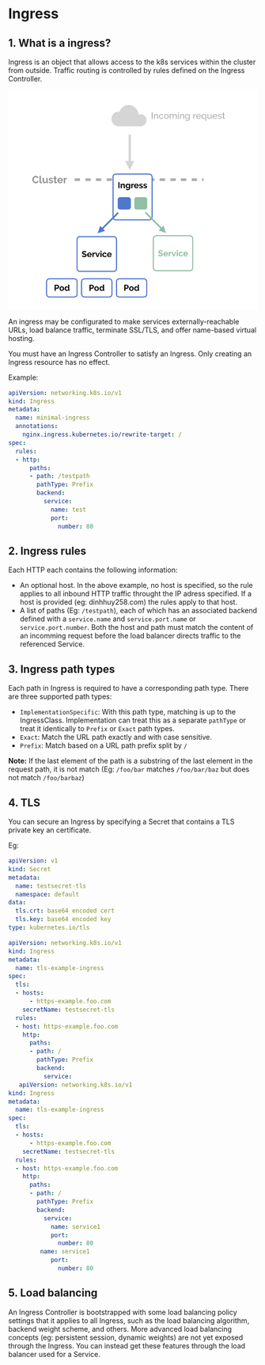 # Ingress

## 1. What is a ingress?

Ingress is an object that allows access to the k8s services within the cluster from outside. Traffic routing is controlled by rules defined on the Ingress Controller.

![](../../assets/images/kubernetes/ingress.png)

An ingress may be configurated to make services externally-reachable URLs, load balance traffic, terminate SSL/TLS, and offer name-based virtual hosting.

You must have an Ingress Controller to satisfy an Ingress. Only creating an Ingress resource has no effect.

Example:

```yaml
apiVersion: networking.k8s.io/v1
kind: Ingress
metadata:
  name: minimal-ingress
  annotations:
    nginx.ingress.kubernetes.io/rewrite-target: /
spec:
  rules:
  - http:
      paths:
      - path: /testpath
        pathType: Prefix
        backend:
          service:
            name: test
            port:
              number: 80
```

## 2. Ingress rules

Each HTTP each contains the following information:

- An optional host. In the above example, no host is specified, so the rule applies to all inbound HTTP traffic throught the IP adress specified. If a host is provided (eg: dinhhuy258.com) the rules apply to that host.
- A list of paths (Eg: `/testpath`), each of which has an associated backend defined with a `service.name` and `service.port.name` or `service.port.number`. Both the host and path must match the content of an incomming request before the load balancer directs traffic to the referenced Service.

## 3. Ingress path types

Each path in Ingress is required to have a corresponding path type. There are three supported path types:

- `ImplementationSpecific`: With this path type, matching is up to the IngressClass. Implementation can treat this as a separate `pathType` or treat it identically to `Prefix` or `Exact` path types.
- `Exact`: Match the URL path exactly and with case sensitive.
- `Prefix`: Match based on a URL path prefix split by `/`

**Note:** If the last element of the path is a substring of the last element in the request path, it is not match (Eg: `/foo/bar` matches `/foo/bar/baz` but does not match `/foo/barbaz`)

## 4. TLS

You can secure an Ingress by specifying a Secret that contains a TLS private key an certificate.

Eg:

```yaml
apiVersion: v1
kind: Secret
metadata:
  name: testsecret-tls
  namespace: default
data:
  tls.crt: base64 encoded cert
  tls.key: base64 encoded key
type: kubernetes.io/tls
```

```yaml
apiVersion: networking.k8s.io/v1
kind: Ingress
metadata:
  name: tls-example-ingress
spec:
  tls:
  - hosts:
      - https-example.foo.com
    secretName: testsecret-tls
  rules:
  - host: https-example.foo.com
    http:
      paths:
      - path: /
        pathType: Prefix
        backend:
          service:
   apiVersion: networking.k8s.io/v1
kind: Ingress
metadata:
  name: tls-example-ingress
spec:
  tls:
  - hosts:
      - https-example.foo.com
    secretName: testsecret-tls
  rules:
  - host: https-example.foo.com
    http:
      paths:
      - path: /
        pathType: Prefix
        backend:
          service:
            name: service1
            port:
              number: 80
         name: service1
            port:
              number: 80
```

## 5. Load balancing

An Ingress Controller is bootstrapped with some load balancing policy settings that it applies to all Ingress, such as the load balancing algorithm, backend weight scheme, and others. More advanced load balancing concepts (eg: persistent session, dynamic weights) are not yet exposed through the Ingress. You can instead get these features through the load balancer used for a Service.

